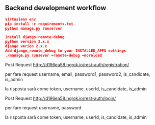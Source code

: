
## Backend development workflow

```json
virtualenv env
pip install -r requirements.txt
python manage.py runserver

Install django-remote-debug
python version 3.x.x
django verion 2.x.x
Add django_remote_debug to your INSTALLED_APPS settings
./manage.py runsever –remote-debug –noreload
```
<!-- per fare sign up endpoints -->
Post Request
http://d196ea58.ngrok.io/rest-auth/registration/

per fare request 
 username,
 email,
 password1,
 password2,
 is_candidate,
 is_admin
 
la risposta sarà come
 token,
 username,
 userId,
 is_candidate,
 is_admin

<!-- per fare Login usi questo end point -->
Post Request
http://d196ea58.ngrok.io/rest-auth/login/

per fare request
username,
password

la risposta sarà come
 token,
 username,
 userId,
 is_candidate,
 is_admin


